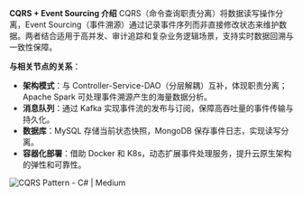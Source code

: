 **CQRS + Event Sourcing 介绍**
	CQRS（命令查询职责分离）将数据读写操作分离，Event Sourcing（事件溯源）通过记录事件序列而非直接修改状态来维护数据。两者结合适用于高并发、审计追踪和复杂业务逻辑场景，支持实时数据回溯与一致性保障。

**与相关节点的关系**：

- **架构模式**：与 Controller-Service-DAO（分层解耦）互补，体现职责分离；Apache Spark 可处理事件溯源产生的海量数据分析。
- **消息队列**：通过 Kafka 实现事件流的发布与订阅，保障高吞吐量的事件传输与持久化。
- **数据库**：MySQL 存储当前状态快照，MongoDB 保存事件日志，实现读写分离。
- **容器化部署**：借助 Docker 和 K8s，动态扩展事件处理服务，提升云原生架构的弹性和可靠性。

![CQRS Pattern - C# | Medium](https://tse2-mm.cn.bing.net/th/id/OIP-C.cM_l4fziqs8MhhlDJDGTZAHaD2?rs=1&pid=ImgDetMain)